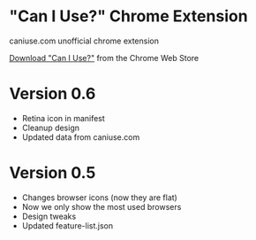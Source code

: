 "Can I Use?" Chrome Extension
=============================

caniuse.com unofficial chrome extension

[Download "Can I Use?"](https://chrome.google.com/webstore/detail/can-i-use/kinefpelfmogilfkmjlbfkamgmofmedf) from the Chrome Web Store

Version 0.6
===========
- Retina icon in manifest
- Cleanup design
- Updated data from caniuse.com

Version 0.5
===========
- Changes browser icons (now they are flat)
- Now we only show the most used browsers
- Design tweaks
- Updated feature-list.json
